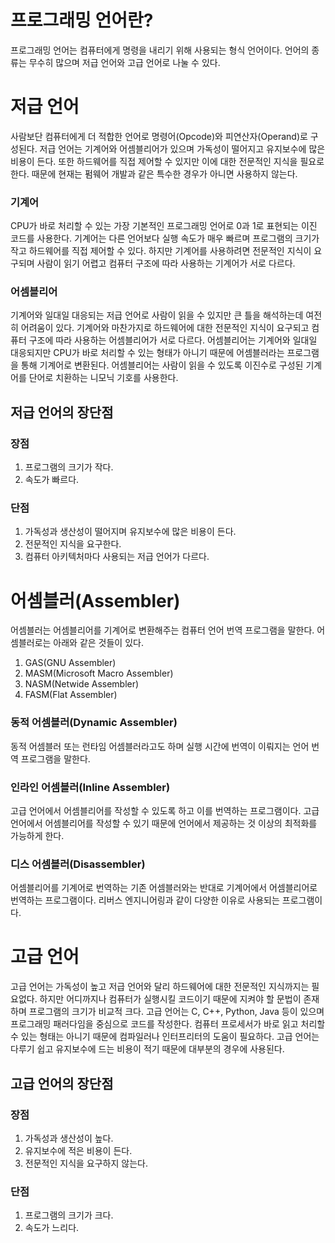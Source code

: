 # 프로그래밍 언어란?
프로그래밍 언어는 컴퓨터에게 명령을 내리기 위해 사용되는 형식 언어이다. 
언어의 종류는 무수히 많으며 저급 언어와 고급 언어로 나눌 수 있다. 
# 저급 언어
사람보단 컴퓨터에게 더 적합한 언어로 명령어(Opcode)와 피연산자(Operand)로 구성된다. 
저급 언어는 기계어와 어셈블리어가 있으며 가독성이 떨어지고 유지보수에 많은 비용이 든다. 
또한 하드웨어를 직접 제어할 수 있지만 이에 대한 전문적인 지식을 필요로 한다. 
때문에 현재는 펌웨어 개발과 같은 특수한 경우가 아니면 사용하지 않는다. 
### 기계어
CPU가 바로 처리할 수 있는 가장 기본적인 프로그래밍 언어로 0과 1로 표현되는 이진 코드를 사용한다. 
기계어는 다른 언어보다 실행 속도가 매우 빠르며 프로그램의 크기가 작고 하드웨어를 직접 제어할 수 있다. 
하지만 기계어를 사용하려면 전문적인 지식이 요구되며 사람이 읽기 어렵고 컴퓨터 구조에 따라 사용하는 기계어가 서로 다르다. 
### 어셈블리어
기계어와 일대일 대응되는 저급 언어로 사람이 읽을 수 있지만 큰 틀을 해석하는데 여전히 어려움이 있다. 
기계어와 마찬가지로 하드웨어에 대한 전문적인 지식이 요구되고 컴퓨터 구조에 따라 사용하는 어셈블리어가 서로 다르다. 
어셈블리어는 기계어와 일대일 대응되지만 CPU가 바로 처리할 수 있는 형태가 아니기 때문에 어셈블러라는 프로그램을 통해 기계어로 변환된다. 
어셈블리어는 사람이 읽을 수 있도록 이진수로 구성된 기계어를 단어로 치환하는 니모닉 기호를 사용한다. 
## 저급 언어의 장단점
### 장점
1. 프로그램의 크기가 작다.
2. 속도가 빠르다.
### 단점
1. 가독성과 생산성이 떨어지며 유지보수에 많은 비용이 든다.
2. 전문적인 지식을 요구한다.
3. 컴퓨터 아키텍처마다 사용되는 저급 언어가 다르다.
# 어셈블러(Assembler)
어셈블러는 어셈블리어를 기계어로 변환해주는 컴퓨터 언어 번역 프로그램을 말한다. 
어셈블러로는 아래와 같은 것들이 있다. 
 
1. GAS(GNU Assembler)
2. MASM(Microsoft Macro Assembler)
3. NASM(Netwide Assembler)
4. FASM(Flat Assembler)
### 동적 어셈블러(Dynamic Assembler)
동적 어셈블러 또는 런타임 어셈블러라고도 하며 실행 시간에 번역이 이뤄지는 언어 번역 프로그램을 말한다.
### 인라인 어셈블러(Inline Assembler)
고급 언어에서 어셈블리어를 작성할 수 있도록 하고 이를 번역하는 프로그램이다. 
고급 언어에서 어셈블리어를 작성할 수 있기 때문에 언어에서 제공하는 것 이상의 최적화를 가능하게 한다. 
### 디스 어셈블러(Disassembler)
어셈블리어를 기계어로 번역하는 기존 어셈블러와는 반대로 기계어에서 어셈블리어로 번역하는 프로그램이다. 
리버스 엔지니어링과 같이 다양한 이유로 사용되는 프로그램이다. 
# 고급 언어
고급 언어는 가독성이 높고 저급 언어와 달리 하드웨어에 대한 전문적인 지식까지는 필요없다. 
하지만 어디까지나 컴퓨터가 실행시킬 코드이기 때문에 지켜야 할 문법이 존재하며 프로그램의 크기가 비교적 크다. 
고급 언어는 C, C++, Python, Java 등이 있으며 프로그래밍 패러다임을 중심으로 코드를 작성한다. 
컴퓨터 프로세서가 바로 읽고 처리할 수 있는 형태는 아니기 때문에 컴파일러나 인터프리터의 도움이 필요하다. 
고급 언어는 다루기 쉽고 유지보수에 드는 비용이 적기 때문에 대부분의 경우에 사용된다.
## 고급 언어의 장단점
### 장점
1. 가독성과 생산성이 높다.
2. 유지보수에 적은 비용이 든다.
3. 전문적인 지식을 요구하지 않는다.
### 단점
1. 프로그램의 크기가 크다.
2. 속도가 느리다.